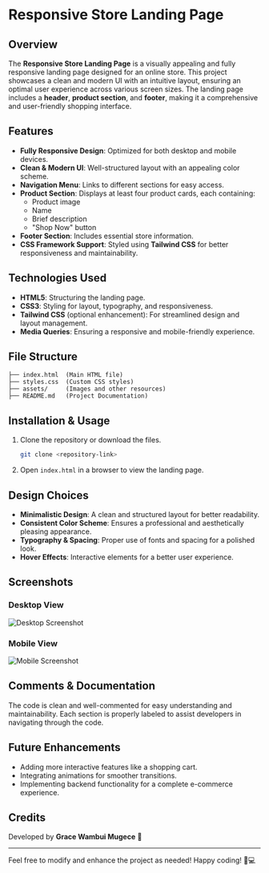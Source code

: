 # Responsive Store Landing Page

## Overview
The **Responsive Store Landing Page** is a visually appealing and fully responsive landing page designed for an online store. This project showcases a clean and modern UI with an intuitive layout, ensuring an optimal user experience across various screen sizes. The landing page includes a **header**, **product section**, and **footer**, making it a comprehensive and user-friendly shopping interface.

## Features
- **Fully Responsive Design**: Optimized for both desktop and mobile devices.
- **Clean & Modern UI**: Well-structured layout with an appealing color scheme.
- **Navigation Menu**: Links to different sections for easy access.
- **Product Section**: Displays at least four product cards, each containing:
  - Product image
  - Name
  - Brief description
  - "Shop Now" button
- **Footer Section**: Includes essential store information.
- **CSS Framework Support**: Styled using **Tailwind CSS** for better responsiveness and maintainability.

## Technologies Used
- **HTML5**: Structuring the landing page.
- **CSS3**: Styling for layout, typography, and responsiveness.
- **Tailwind CSS** (optional enhancement): For streamlined design and layout management.
- **Media Queries**: Ensuring a responsive and mobile-friendly experience.

## File Structure
```
├── index.html  (Main HTML file)
├── styles.css  (Custom CSS styles)
├── assets/     (Images and other resources)
├── README.md   (Project Documentation)
```

## Installation & Usage
1. Clone the repository or download the files.
   ```sh
   git clone <repository-link>
   ```
2. Open `index.html` in a browser to view the landing page.

## Design Choices
- **Minimalistic Design**: A clean and structured layout for better readability.
- **Consistent Color Scheme**: Ensures a professional and aesthetically pleasing appearance.
- **Typography & Spacing**: Proper use of fonts and spacing for a polished look.
- **Hover Effects**: Interactive elements for a better user experience.

## Screenshots
### Desktop View
![Desktop Screenshot](assets/desktop-view.png)

### Mobile View
![Mobile Screenshot](assets/mobile-view.png)

## Comments & Documentation
The code is clean and well-commented for easy understanding and maintainability. Each section is properly labeled to assist developers in navigating through the code.

## Future Enhancements
- Adding more interactive features like a shopping cart.
- Integrating animations for smoother transitions.
- Implementing backend functionality for a complete e-commerce experience.

## Credits
Developed by **Grace Wambui Mugece** 🚀

---
Feel free to modify and enhance the project as needed! Happy coding! 🎨💻


